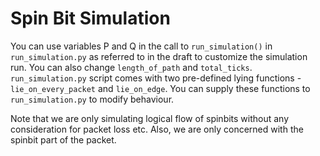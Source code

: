 # Spin Bit Simulation

You can use variables P and Q in the call to `run_simulation()` in `run_simulation.py` as referred to in the draft to customize the simulation run. You can also change `length_of_path` and `total_ticks`. `run_simulation.py` script comes with two pre-defined lying functions - `lie_on_every_packet` and `lie_on_edge`. You can supply these functions to `run_simulation.py` to modify behaviour. 


Note that we are only simulating logical flow of spinbits without any consideration for packet loss etc. Also, we are only concerned with the spinbit part of the packet. 